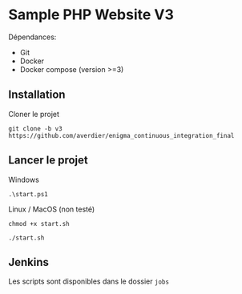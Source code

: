 # Sample PHP Website V3

Dépendances:
- Git
- Docker
- Docker compose (version >=3)

## Installation

Cloner le projet
```
git clone -b v3 https://github.com/averdier/enigma_continuous_integration_final
```

## Lancer le projet

Windows
```
.\start.ps1
```

Linux / MacOS (non testé)
```
chmod +x start.sh

./start.sh
```

## Jenkins

Les scripts sont disponibles dans le dossier `jobs`